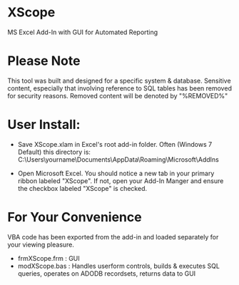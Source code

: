 # XScope
MS Excel Add-In with GUI for Automated Reporting

# Please Note
This tool was built and designed for a specific system & database. Sensitive content, especially that involving reference to SQL tables has been removed for security reasons. Removed content will be denoted by "%REMOVED%"

# User Install:
 - Save XScope.xlam in Excel's root add-in folder.  Often (Windows 7 Default) this directory is:
   C:\Users\yourname\Documents\AppData\Roaming\Microsoft\AddIns

 - Open Microsoft Excel.  You should notice a new tab in your primary ribbon labeled "XScope".  If not, open your Add-In
   Manger and ensure the checkbox labeled "XScope" is checked.

# For Your Convenience
VBA code has been exported from the add-in and loaded separately for your viewing pleasure.  
 - frmXScope.frm : GUI
 - modXScope.bas : Handles userform controls, builds & executes SQL queries, operates on ADODB recordsets, returns data
   to GUI



